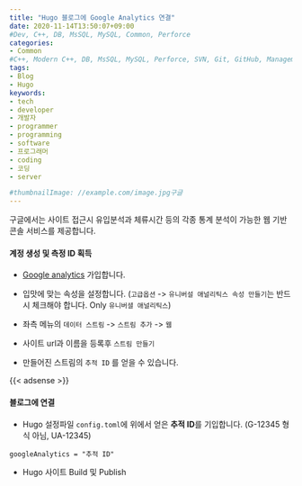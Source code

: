 ```yaml
---
title: "Hugo 블로그에 Google Analytics 연결"
date: 2020-11-14T13:50:07+09:00
#Dev, C++, DB, MsSQL, MySQL, Common, Perforce
categories:
- Common
#C++, Modern C++, DB, MsSQL, MySQL, Perforce, SVN, Git, GitHub, Management, Blog, Hugo
tags:
- Blog
- Hugo
keywords:
- tech
- developer
- 개발자
- programmer
- programming
- software
- 프로그래머
- coding
- 코딩
- server

#thumbnailImage: //example.com/image.jpg구글
---
```


구글에서는 사이트 접근시 유입분석과 체류시간 등의 각종 통계 분석이 가능한 웹 기반 콘솔 서비스를 제공합니다.

<!--more-->

  

  

#### 계정 생성 및 측정 ID 획득

- [Google analytics](https://analytics.google.com/analytics) 가입합니다.

- 입맛에 맞는 속성을 설정합니다. (`고급옵션` -> `유니버설 애널리틱스 속성 만들기`는 반드시 체크해야 합니다. Only `유니버셜 애널리틱스`)

- 좌측 메뉴의 `데이터 스트림` -> `스트림 추가` -> `웹`

- 사이트 url과 이름을 등록후 `스트림 만들기`

- 만들어진 스트림의 `추적 ID` 를 얻을 수 있습니다.



{{< adsense >}}


#### 블로그에 연결

- Hugo 설정파일 `config.toml`에 위에서 얻은 **추적 ID**를 기입합니다. (G-12345 형식 아님, UA-12345)

```
googleAnalytics = "추적 ID"
```

- Hugo 사이트 Build 및 Publish